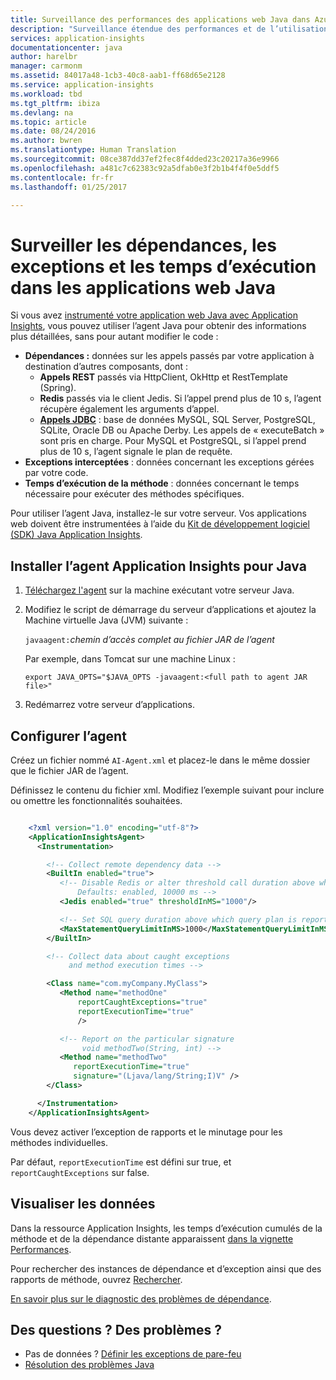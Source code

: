 ```yaml
---
title: Surveillance des performances des applications web Java dans Azure Application Insights | Microsoft Docs
description: "Surveillance étendue des performances et de l’utilisation de votre site web Java avec Application Insights."
services: application-insights
documentationcenter: java
author: harelbr
manager: carmonm
ms.assetid: 84017a48-1cb3-40c8-aab1-ff68d65e2128
ms.service: application-insights
ms.workload: tbd
ms.tgt_pltfrm: ibiza
ms.devlang: na
ms.topic: article
ms.date: 08/24/2016
ms.author: bwren
ms.translationtype: Human Translation
ms.sourcegitcommit: 08ce387dd37ef2fec8f4dded23c20217a36e9966
ms.openlocfilehash: a481c7c62383c92a5dfab0e3f2b1b4f4f0e5ddf5
ms.contentlocale: fr-fr
ms.lasthandoff: 01/25/2017

---
```

# <a name="monitor-dependencies-exceptions-and-execution-times-in-java-web-apps"></a>Surveiller les dépendances, les exceptions et les temps d’exécution dans les applications web Java


Si vous avez [instrumenté votre application web Java avec Application Insights][java], vous pouvez utiliser l’agent Java pour obtenir des informations plus détaillées, sans pour autant modifier le code :

* **Dépendances :** données sur les appels passés par votre application à destination d’autres composants, dont :
  * **Appels REST** passés via HttpClient, OkHttp et RestTemplate (Spring).
  * **Redis** passés via le client Jedis. Si l’appel prend plus de 10 s, l’agent récupère également les arguments d’appel.
  * **[Appels JDBC](http://docs.oracle.com/javase/7/docs/technotes/guides/jdbc/)** : base de données MySQL, SQL Server, PostgreSQL, SQLite, Oracle DB ou Apache Derby. Les appels de « executeBatch » sont pris en charge. Pour MySQL et PostgreSQL, si l’appel prend plus de 10 s, l’agent signale le plan de requête.
* **Exceptions interceptées** : données concernant les exceptions gérées par votre code.
* **Temps d’exécution de la méthode** : données concernant le temps nécessaire pour exécuter des méthodes spécifiques.

Pour utiliser l’agent Java, installez-le sur votre serveur. Vos applications web doivent être instrumentées à l’aide du [Kit de développement logiciel (SDK) Java Application Insights][java]. 

## <a name="install-the-application-insights-agent-for-java"></a>Installer l’agent Application Insights pour Java
1. [Téléchargez l'agent](https://aka.ms/aijavasdk) sur la machine exécutant votre serveur Java.
2. Modifiez le script de démarrage du serveur d’applications et ajoutez la Machine virtuelle Java (JVM) suivante :
   
    `javaagent:`*chemin d’accès complet au fichier JAR de l’agent*
   
    Par exemple, dans Tomcat sur une machine Linux :
   
    `export JAVA_OPTS="$JAVA_OPTS -javaagent:<full path to agent JAR file>"`
3. Redémarrez votre serveur d’applications.

## <a name="configure-the-agent"></a>Configurer l’agent
Créez un fichier nommé `AI-Agent.xml` et placez-le dans le même dossier que le fichier JAR de l’agent.

Définissez le contenu du fichier xml. Modifiez l’exemple suivant pour inclure ou omettre les fonctionnalités souhaitées.

```XML

    <?xml version="1.0" encoding="utf-8"?>
    <ApplicationInsightsAgent>
      <Instrumentation>

        <!-- Collect remote dependency data -->
        <BuiltIn enabled="true">
           <!-- Disable Redis or alter threshold call duration above which arguments are sent.
               Defaults: enabled, 10000 ms -->
           <Jedis enabled="true" thresholdInMS="1000"/>

           <!-- Set SQL query duration above which query plan is reported (MySQL, PostgreSQL). Default is 10000 ms. -->
           <MaxStatementQueryLimitInMS>1000</MaxStatementQueryLimitInMS>
        </BuiltIn>

        <!-- Collect data about caught exceptions
             and method execution times -->

        <Class name="com.myCompany.MyClass">
           <Method name="methodOne"
               reportCaughtExceptions="true"
               reportExecutionTime="true"
               />

           <!-- Report on the particular signature
                void methodTwo(String, int) -->
           <Method name="methodTwo"
              reportExecutionTime="true"
              signature="(Ljava/lang/String;I)V" />
        </Class>

      </Instrumentation>
    </ApplicationInsightsAgent>

```

Vous devez activer l’exception de rapports et le minutage pour les méthodes individuelles.

Par défaut, `reportExecutionTime` est défini sur true, et `reportCaughtExceptions` sur false.

## <a name="view-the-data"></a>Visualiser les données
Dans la ressource Application Insights, les temps d’exécution cumulés de la méthode et de la dépendance distante apparaissent [dans la vignette Performances][metrics].

Pour rechercher des instances de dépendance et d’exception ainsi que des rapports de méthode, ouvrez [Rechercher][diagnostic].

[En savoir plus sur le diagnostic des problèmes de dépendance](app-insights-asp-net-dependencies.md#diagnosis).

## <a name="questions-problems"></a>Des questions ? Des problèmes ?
* Pas de données ? [Définir les exceptions de pare-feu](app-insights-ip-addresses.md)
* [Résolution des problèmes Java](app-insights-java-troubleshoot.md)

<!--Link references-->

[api]: app-insights-api-custom-events-metrics.md
[apiexceptions]: app-insights-api-custom-events-metrics.md#track-exception
[availability]: app-insights-monitor-web-app-availability.md
[diagnostic]: app-insights-diagnostic-search.md
[eclipse]: app-insights-java-eclipse.md
[java]: app-insights-java-get-started.md
[javalogs]: app-insights-java-trace-logs.md
[metrics]: app-insights-metrics-explorer.md

